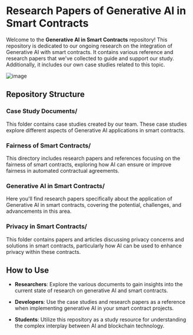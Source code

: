 # **Research Papers of Generative AI in Smart Contracts**

Welcome to the **Generative AI in Smart Contracts** repository! This repository is dedicated to our ongoing research on the integration of Generative AI with smart contracts. It contains various reference and research papers that we've collected to guide and support our study. Additionally, it includes our own case studies related to this topic.

![image](https://github.com/user-attachments/assets/0e8104f7-2ae2-4500-9109-8923fded4312)


## **Repository Structure**

### **Case Study Documents/**
This folder contains case studies created by our team. These case studies explore different aspects of Generative AI applications in smart contracts.

### **Fairness of Smart Contracts/**
This directory includes research papers and references focusing on the fairness of smart contracts, exploring how AI can ensure or improve fairness in automated contractual agreements.

### **Generative AI in Smart Contracts/**
Here you'll find research papers specifically about the application of Generative AI in smart contracts, covering the potential, challenges, and advancements in this area.

### **Privacy in Smart Contracts/**
This folder contains papers and articles discussing privacy concerns and solutions in smart contracts, particularly how AI can be used to enhance privacy within these contracts.

## **How to Use**

- **Researchers**: Explore the various documents to gain insights into the current state of research on generative AI and smart contracts.

- **Developers**: Use the case studies and research papers as a reference when implementing generative AI in your smart contract projects.

- **Students**: Utilize this repository as a study resource for understanding the complex interplay between AI and blockchain technology.
